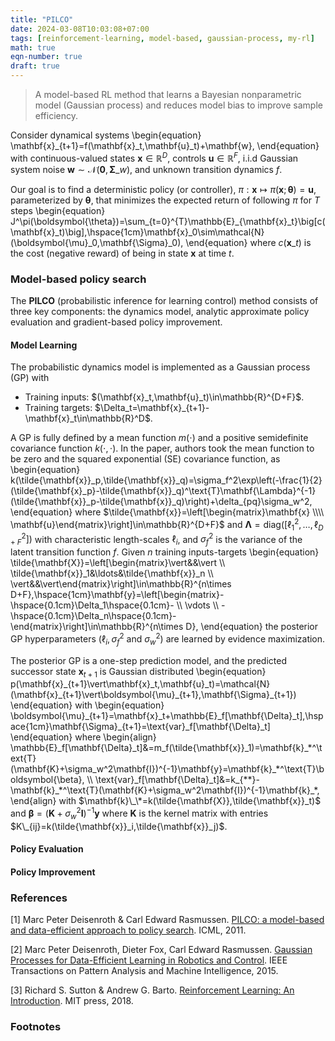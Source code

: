 ```yaml
---
title: "PILCO"
date: 2024-03-08T10:03:08+07:00
tags: [reinforcement-learning, model-based, gaussian-process, my-rl]
math: true
eqn-number: true
draft: true
---
```

> A model-based RL method that learns a Bayesian nonparametric model (Gaussian process) and reduces model bias to improve sample efficiency.
<!--more-->

Consider dynamical systems
\begin{equation}
\mathbf{x}\_{t+1}=f(\mathbf{x}\_t,\mathbf{u}\_t)+\mathbf{w},
\end{equation}
with continuous-valued states $\mathbf{x}\in\mathbb{R}^D$, controls $\mathbf{u}\in\mathbb{R}^F$, i.i.d Gaussian system noise $\mathbf{w}\sim\mathcal{N}(\mathbf{0},\mathbf{\Sigma}\_w)$, and unknown transition dynamics $f$.

Our goal is to find a deterministic policy (or controller), $\pi:\mathbf{x}\mapsto\pi(\mathbf{x};\boldsymbol{\theta})=\mathbf{u}$, parameterized by $\boldsymbol{\theta}$, that minimizes the expected return of following $\pi$ for $T$ steps
\begin{equation}
J^\pi(\boldsymbol{\theta})=\sum_{t=0}^{T}\mathbb{E}\_{\mathbf{x}\_t}\big[c(\mathbf{x}\_t)\big],\hspace{1cm}\mathbf{x}\_0\sim\mathcal{N}(\boldsymbol{\mu}\_0,\mathbf{\Sigma}\_0),
\end{equation}
where $c(\mathbf{x}\_t)$ is the cost (negative reward) of being in state $\mathbf{x}$ at time $t$.

### Model-based policy search
The **PILCO** (probabilistic inference for learning control) method consists of three key components: the dynamics model, analytic approximate policy evaluation and gradient-based policy improvement.

#### Model Learning
The probabilistic dynamics model is implemented as a Gaussian process (GP) with
<ul class='number-list'>
	<li>
		Training inputs: $(\mathbf{x}_t,\mathbf{u}_t)\in\mathbb{R}^{D+F}$.
	</li>
	<li>
		Training targets: $\Delta_t=\mathbf{x}_{t+1}-\mathbf{x}_t\in\mathbb{R}^D$.
	</li>
</ul>

A GP is fully defined by a mean function $m(\cdot)$ and a positive semidefinite covariance function $k(\cdot,\cdot)$. In the paper, authors took the mean function to be zero and the squared exponential (SE) covariance function, as
\begin{equation}
k(\tilde{\mathbf{x}}\_p,\tilde{\mathbf{x}}\_q)=\sigma_f^2\exp\left(-\frac{1}{2}(\tilde{\mathbf{x}\_p}-\tilde{\mathbf{x}}\_q)^\text{T}\mathbf{\Lambda}^{-1}(\tilde{\mathbf{x}}\_p-\tilde{\mathbf{x}}\_q)\right)+\delta_{pq}\sigma_w^2,
\end{equation}
where $\tilde{\mathbf{x}}=\left[\begin{matrix}\mathbf{x} \\\\ \mathbf{u}\end{matrix}\right]\in\mathbb{R}^{D+F}$ and $\mathbf{\Lambda}=\text{diag}\left(\left[\ell_1^2,\ldots,\ell_{D+F}^2\right]\right)$ with characteristic length-scales $\ell_i$, and $\sigma_f^2$ is the variance of the latent transition function $f$. Given $n$ training inputs-targets
\begin{equation}
\tilde{\mathbf{X}}=\left[\begin{matrix}\vert&&\vert \\\\ \tilde{\mathbf{x}}\_1&\ldots&\tilde{\mathbf{x}}\_n \\\\ \vert&&\vert\end{matrix}\right]\in\mathbb{R}^{n\times D+F},\hspace{1cm}\mathbf{y}=\left[\begin{matrix}-\hspace{0.1cm}\Delta_1\hspace{0.1cm}- \\\\ \vdots \\\\ -\hspace{0.1cm}\Delta_n\hspace{0.1cm}-\end{matrix}\right]\in\mathbb{R}^{n\times D},
\end{equation}
the posterior GP hyperparameters ($\ell_i,\sigma_f^2$ and $\sigma_w^2$) are learned by evidence maximization.

The posterior GP is a one-step prediction model, and the predicted successor state $\mathbf{x}_{t+1}$ is Gaussian distributed
\begin{equation}
p(\mathbf{x}\_{t+1}\vert\mathbf{x}\_t,\mathbf{u}\_t)=\mathcal{N}(\mathbf{x}\_{t+1}\vert\boldsymbol{\mu}\_{t+1},\mathbf{\Sigma}\_{t+1})
\end{equation}
with
\begin{equation}
\boldsymbol{\mu}\_{t+1}=\mathbf{x}\_t+\mathbb{E}\_f[\mathbf{\Delta}\_t],\hspace{1cm}\mathbf{\Sigma}\_{t+1}=\text{var}\_f[\mathbf{\Delta}\_t]
\end{equation}
where
\begin{align}
\mathbb{E}\_f[\mathbf{\Delta}\_t]&=m_f(\tilde{\mathbf{x}}\_1)=\mathbf{k}\_\*^\text{T}(\mathbf{K}+\sigma_w^2\mathbf{I})^{-1}\mathbf{y}=\mathbf{k}\_\*^\text{T}\boldsymbol{\beta}, \\\\ \text{var}\_f[\mathbf{\Delta}\_t]&=k\_{\*\*}-\mathbf{k}\_\*^\text{T}(\mathbf{K}+\sigma_w^2\mathbf{I})^{-1}\mathbf{k}\_\*,
\end{align}
with $\mathbf{k}\_\*=k(\tilde{\mathbf{X}},\tilde{\mathbf{x}}_t)$ and $\boldsymbol{\beta}=(\mathbf{K}+\sigma_w^2\mathbf{I})^{-1}\mathbf{y}$ where $\mathbf{K}$ is the kernel matrix with entries $K\_{ij}=k(\tilde{\mathbf{x}}_i,\tilde{\mathbf{x}}_j)$.

#### Policy Evaluation

#### Policy Improvement

### References
[1] Marc Peter Deisenroth & Carl Edward Rasmussen. [PILCO: a model-based and data-efficient approach to policy search](https://dl.acm.org/doi/10.5555/3104482.3104541). ICML, 2011.

[2] Marc Peter Deisenroth, Dieter Fox, Carl Edward Rasmussen. [Gaussian Processes for Data-Efficient Learning in Robotics and Control](https://dx.doi.org/10.1109/TPAMI.2013.218). IEEE Transactions on Pattern Analysis and Machine Intelligence, 2015.

[3] Richard S. Sutton & Andrew G. Barto. [Reinforcement Learning: An Introduction](https://mitpress.mit.edu/books/reinforcement-learning-second-edition). MIT press, 2018.

### Footnotes
